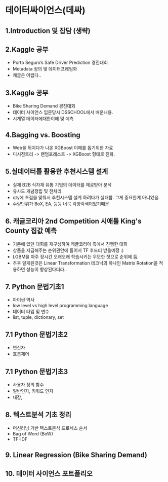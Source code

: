 # 데이터싸이언스(데싸)
## 1.Introduction 및 잡담 (생략)

## 2.Kaggle 공부 
 - Porto Seguro’s Safe Driver Prediction 경진대회
 - Metadata 정의 및 데이터프레임화
 - 캐글은 어렵다..

## 3.Kaggle 공부
 - Bike Sharing Demand 경진대회
 - 데이터 사이언스 입문당시 DSSCHOOL에서 배운내용. 
 - 시계열 데이터에대한이해 및 예측

## 4.Bagging vs. Boosting
 - Web을 뒤지다가 나온 XGBoost 이해를 돕기위한 자료
 - 디시젼트리 -> 랜덤포레스트 -> XGBoost 형태로 진화.

## 5.실데이터를 활용한 추천시스템 설계
 - 실제 B2B 식자재 유통 기업의 데이터를 제공받아 분석
 - 유사도 개념정립 및 전처리.
 - qty에 초점을 맞춰서 추천시스템 설계 하려다가 실패함. 그게 중요한게 아니었음. 
 - 수량단위가 BoX, EA, 등등 너묵 각양각색이었기때문

## 6. 캐글코리아 2nd Competition 시애틀 King's County 집값 예측
 - 기존에 있던 대회를 재구성하여 캐글코리아 측에서 진행한 대회
 - 상품을 지급해주는 순위권안에 들어서 TF 후드티 받을예정 :)
 - LGBM을 아주 장시간 오래오래 학습시키는 무모한 짓으로 순위에 듬.
 - 추후 알게된것은 Linear Transformation 테크닉의 하나인 Matrix Rotation을 적용하면 성능이 향상된다더라..

## 7. Python 문법기초1 
  - 파이썬 역사
  - low level vs high level programming language
  - 데이터 타입 및 변수
  - list, tuple, dictionary, set

## 7.1 Python 문법기초2 
  - 연산자
  - 흐름제어
 
## 7.1 Python 문법기초3
  - 사용자 정의 함수
  - 일반인자, 키워드 인자
  - 내장, 

## 8. 텍스트분석 기초 정리
  - 머신러닝 기반 텍스트분석 프로세스 순서
  - Bag of Word (BoW)
  - TF-IDF
## 9. Linear Regression (Bike Sharing Demand)

## 10. 데이터 사이언스 포트폴리오
